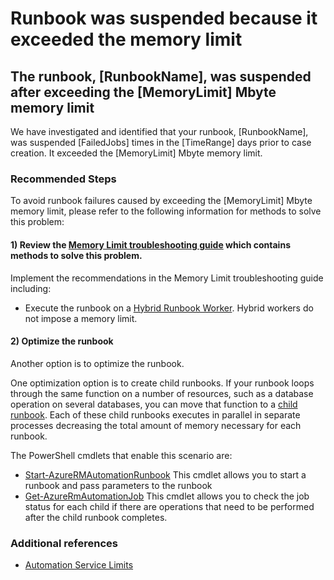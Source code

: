 ﻿<properties
pageTitle="Runbook was suspended because it exceeded the memory limit"
description="Runbook was suspended because it exceeded the memory limit"
infoBubbleText="Found a suspended runbook that exceeded the memory limit. See details on the right."
service="microsoft.automation"
resource="runbooks"
authors="stevechi"
displayOrder=""
articleId="memory-limit-48a86414-6e14-4785-8beb-33269666cc3f"
diagnosticScenario="AARunbookFailedInsights"
selfHelpType="diagnostics"
supportTopicIds="32599859,32599860,32599853"
resourceTags="windows"
productPesIds="15607"
cloudEnvironments="public"
/>
# Runbook was suspended because it exceeded the memory limit
## **The runbook, <!--$RunbookName-->[RunbookName]<!--/$RunbookName-->, was suspended after exceeding the <!--$MemoryLimit-->[MemoryLimit]<!--/$MemoryLimit--> Mbyte memory limit**
We have investigated and identified that your runbook, <!--$RunbookName-->[RunbookName]<!--/$RunbookName-->, was suspended <!--$FailedJobs-->[FailedJobs]<!--/$FailedJobs--> times in the <!--$TimeRange-->[TimeRange]<!--/$TimeRange--> days prior to case creation. It exceeded the <!--$MemoryLimit-->[MemoryLimit]<!--/$MemoryLimit--> Mbyte memory limit.
### Recommended Steps
To avoid runbook failures caused by exceeding the <!--$MemoryLimit-->[MemoryLimit]<!--/$MemoryLimit--> Mbyte memory limit, please refer to the following information for methods to solve this problem:
#### 1) Review the [Memory Limit troubleshooting guide](https://docs.microsoft.com/azure/automation/troubleshoot/runbooks#job-attempted-3-times) which contains methods to solve this problem.
Implement the recommendations in the Memory Limit troubleshooting guide including:
 
- Execute the runbook on a [Hybrid Runbook Worker](https://docs.microsoft.com/azure/automation/automation-hybrid-runbook-worker). Hybrid workers do not impose a memory limit.

#### 2) Optimize the runbook
Another option is to optimize the runbook.

One optimization option is to create child runbooks. If your runbook loops through the same function on a number of resources, such as a database operation on several databases, you can move that function to a [child runbook](https://docs.microsoft.com/azure/automation/automation-child-runbooks). Each of these child runbooks executes in parallel in separate processes decreasing the total amount of memory necessary for each runbook.

The PowerShell cmdlets that enable this scenario are:

- [Start-AzureRMAutomationRunbook](https://docs.microsoft.com/powershell/module/azurerm.automation/start-azurermautomationrunbook) This cmdlet allows you to start a runbook and pass parameters to the runbook
- [Get-AzureRmAutomationJob](https://docs.microsoft.com/powershell/module/azurerm.automation/Get-AzureRmAutomationJob) This cmdlet allows you to check the job status for each child if there are operations that need to be performed after the child runbook completes.

### Additional references

- [Automation Service Limits](https://docs.microsoft.com/azure/azure-subscription-service-limits#automation-limits)
